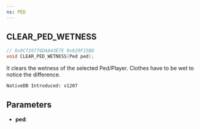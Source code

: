 ```yaml
---
ns: PED
---
```

## CLEAR_PED_WETNESS

```c
// 0x9C720776DAA43E7E 0x629F15BD
void CLEAR_PED_WETNESS(Ped ped);
```

It clears the wetness of the selected Ped/Player. Clothes have to be wet to notice the difference.

```
NativeDB Introduced: v1207
```

## Parameters
* **ped**:
